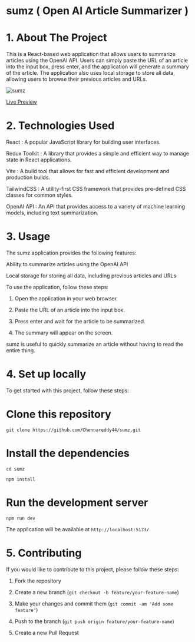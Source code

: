 # sumz ( Open AI Article Summarizer )
# 1. About The Project
This is a React-based web application that allows users to summarize articles using the OpenAI API. Users can simply paste the URL of an article into the input box, press enter, and the application will generate a summary of the article. The application also uses local storage to store all data, allowing users to browse their previous articles and URLs.

![sumz](https://github.com/Chennareddy44/sumz/assets/92796914/3a67d9f4-ab48-415e-9df6-dc071feeb7ae)


[Live Preview]( https://aisummarizer44.netlify.app/ )

# 2. Technologies Used
React : A popular JavaScript library for building user interfaces.

Redux Toolkit : A library that provides a simple and efficient way to manage state in React applications.

Vite : A build tool that allows for fast and efficient development and production builds.

TailwindCSS : A utility-first CSS framework that provides pre-defined CSS classes for common styles.

OpenAI API : An API that provides access to a variety of machine learning models, including text summarization.
# 3. Usage
The sumz application provides the following features:

Ability to summarize articles using the OpenAI API

Local storage for storing all data, including previous articles and URLs

To use the application, follow these steps:

1. Open the application in your web browser.
   
2. Paste the URL of an article into the input box.
   
3. Press enter and wait for the article to be summarized.
   
4. The summary will appear on the screen.
   
sumz is useful to quickly summarize an article without having to read the entire thing.

# 4. Set up locally
To get started with this project, follow these steps:

# Clone this repository

` git clone https://github.com/Chennareddy44/sumz.git `

# Install the dependencies

` cd sumz `

` npm install `

# Run the development server

` npm run dev `

The application will be available at ` http://localhost:5173/ `

# 5. Contributing
If you would like to contribute to this project, please follow these steps:

1. Fork the repository

2. Create a new branch (` git checkout -b feature/your-feature-name `)

3. Make your changes and commit them (` git commit -am 'Add some feature' `)

4. Push to the branch (` git push origin feature/your-feature-name `)

5. Create a new Pull Request

